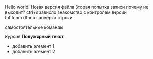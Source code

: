 Hello world!
Новая версия файла
Вторая попытка записи
почему не выходит?
ctrl+s
зависло
знакомство с контролем версии       
tot tcnm dthcb
проверка строки 

самостоятельные команды

*Курсив*
**Полужирный текст**
* добавить элемент 1
* добавить элемент 2
